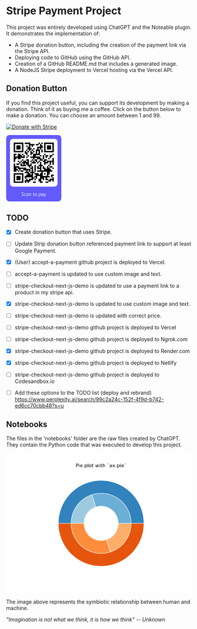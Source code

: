 
# Stripe Payment Project

This project was entirely developed using ChatGPT and the Noteable plugin. It demonstrates the implementation of:

- A Stripe donation button, including the creation of the payment link via the Stripe API.
- Deploying code to GitHub using the GitHub API.
- Creation of a GitHub README.md that includes a generated image.
- A NodeJS Stripe deployment to Vercel hosting via the Vercel API.

## Donation Button

If you find this project useful, you can support its development by making a donation. Think of it as buying me a coffee. Click on the button below to make a donation. You can choose an amount between 1 and 99.

[![Donate with Stripe](https://img.shields.io/badge/Donate%20with-Stripe-blue.svg)](https://buy.stripe.com/00g14peASeEd7xCcMM)

<img src="https://github.com/matthewhand/stripe-payment/raw/main/qr_00g14peASeEd7xCcMM.png" width="150" />

## TODO

- [x] Create donation button that uses Stripe.
- [ ] Update Strip donation button referenced payment link to support at least Google Payment.

- [x] (User) accept-a-payment github project is deployed to Vercel.
- [ ] accept-a-payment is updated to use custom image and text.

- [ ] stripe-checkout-next-js-demo is updated to use a payment link to a product in my stripe api.
- [x] stripe-checkout-next-js-demo is updated to use custom image and text.
- [ ] stripe-checkout-next-js-demo is updated with correct price.
- [ ] stripe-checkout-next-js-demo github project is deployed to Vercel
- [ ] stripe-checkout-next-js-demo github project is deployed to Ngrok.com
- [x] stripe-checkout-next-js-demo github project is deployed to Render.com
- [x] stripe-checkout-next-js-demo github project is deployed to Netlify
- [ ] stripe-checkout-next-js-demo github project is deployed to Codesandbox.io

- [ ] Add these options to the TODO list (deploy and rebrand) https://www.perplexity.ai/search/99c2a24c-152f-4f9d-b742-ed6cc70cbb48?s=u

## Notebooks

The files in the 'notebooks' folder are the raw files created by ChatGPT. They contain the Python code that was executed to develop this project.

![Human AI Conflict](https://github.com/matthewhand/stripe-payment/raw/main/human_ai_conflict.png)

The image above represents the symbiotic relationship between human and machine.

*"Imagination is not what we think, it is how we think" -- Unknown*
